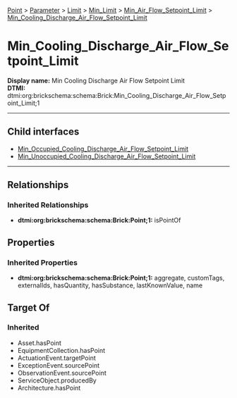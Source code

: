 [Point](../../../../../Point.md) > [Parameter](../../../../Parameter.md) > [Limit](../../../Limit.md) > [Min_Limit](../../Min_Limit.md) > [Min_Air_Flow_Setpoint_Limit](../Min_Air_Flow_Setpoint_Limit.md) > [Min_Cooling_Discharge_Air_Flow_Setpoint_Limit](#)
# Min_Cooling_Discharge_Air_Flow_Setpoint_Limit

**Display name:** Min Cooling Discharge Air Flow Setpoint Limit<br />
**DTMI:** dtmi:org:brickschema:schema:Brick:Min_Cooling_Discharge_Air_Flow_Setpoint_Limit;1

---


## Child interfaces
* [Min_Occupied_Cooling_Discharge_Air_Flow_Setpoint_Limit](Min_Occupied_Cooling_Discharge_Air_Flow_Setpoint_Limit.md)
* [Min_Unoccupied_Cooling_Discharge_Air_Flow_Setpoint_Limit](Min_Unoccupied_Cooling_Discharge_Air_Flow_Setpoint_Limit.md)

---
## Relationships
### Inherited Relationships
* **dtmi:org:brickschema:schema:Brick:Point;1:** isPointOf
## Properties
### Inherited Properties
* **dtmi:org:brickschema:schema:Brick:Point;1:** aggregate, customTags, externalIds, hasQuantity, hasSubstance, lastKnownValue, name
## Target Of
### Inherited
* Asset.hasPoint
* EquipmentCollection.hasPoint
* ActuationEvent.targetPoint
* ExceptionEvent.sourcePoint
* ObservationEvent.sourcePoint
* ServiceObject.producedBy
* Architecture.hasPoint
